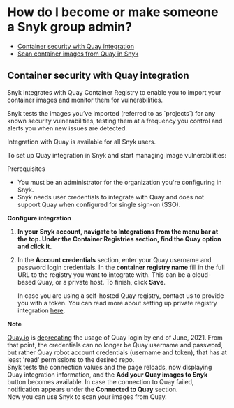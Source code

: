 # How do I become or make someone a Snyk group admin?

* [ Container security with Quay integration](https://github.com/snyk/user-docs/tree/caef522cc2da817b75170d43049a1e6dd9d856fb/hc/en-us/articles/360018445398-Container-security-with-Quay-integration/README.md)
* [ Scan container images from Quay in Snyk](https://github.com/snyk/user-docs/tree/caef522cc2da817b75170d43049a1e6dd9d856fb/hc/en-us/articles/360018308097-Scan-container-images-from-Quay-in-Snyk/README.md)

## Container security with Quay integration

Snyk integrates with Quay Container Registry to enable you to import your container images and monitor them for vulnerabilities.

Snyk tests the images you’ve imported \(referred to as \`projects\`\) for any known security vulnerabilities, testing them at a frequency you control and alerts you when new issues are detected.

Integration with Quay is available for all Snyk users.

To set up Quay integration in Snyk and start managing image vulnerabilities:

Prerequisites

* You must be an administrator for the organization you're configuring in Snyk.
* Snyk needs user credentials to integrate with Quay and does not support Quay when configured for single sign-on \(SSO\).

**Configure integration**

1. **In your Snyk account, navigate to Integrations from the menu bar at the top. Under the Container Registries section, find the Quay option and click it.**
2. In the **Account credentials** section, enter your Quay username and password login credentials. In the **container registry name** fill in the full URL to the registry you want to integrate with. This can be a cloud-based Quay, or a private host. To finish, click **Save**.

   In case you are using a self-hosted Quay registry, contact us to provide you with a token. You can read more about setting up private registry integration [here](https://support.snyk.io/hc/en-us/articles/360017040957).

**Note**

[Quay.io](http://quay.io/) is [deprecating](https://access.redhat.com/articles/5925591) the usage of Quay login by end of June, 2021. From that point, the credentials can no longer be Quay username and password, but rather Quay robot account credentials \(username and token\), that has at least 'read' permissions to the desired repo.  
Snyk tests the connection values and the page reloads, now displaying Quay integration information, and the **Add your Quay images to Snyk** button becomes available. In case the connection to Quay failed, notification appears under the **Connected to Quay** section.  
Now you can use Snyk to scan your images from Quay.

